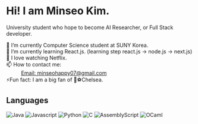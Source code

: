
<h1> Hi! I am Minseo Kim. </h1>

<p> University student who hope to become AI Researcher, or Full Stack developer.</p>
<dl>
 <dt>🔭 I’m currently Computer Science student at SUNY Korea.</dt>
  <dt>🌱 I’m currently learning React.js. (learning step react.js -> node.js -> next.js) </dt>
  <dt>🤔 I love watching Netflix.</dt>
  <dt>📫 How to contact me: </dt>
     <dd><a href = "mailto:minseohappy07@gmail.com">Email: minseohappy07@gmail.com</a></dd>
  <dt>⚡Fun fact: I am a big fan of 🔵⚽️Chelsea. </dt>
</dl>

<h2> Languages </h2>

![Java](https://img.shields.io/badge/java-%23ED8B00.svg?style=for-the-badge&logo=openjdk&logoColor=white)
![Javascript](https://img.shields.io/badge/JavaScript-ES6-yellow?logo=javascript&logoColor=white)
![Python](https://img.shields.io/badge/python-3670A0?style=for-the-badge&logo=python&logoColor=ffdd54)
![C](https://img.shields.io/badge/c-%2300599C.svg?style=for-the-badge&logo=c&logoColor=white)
![AssemblyScript](https://img.shields.io/badge/assembly%20script-%23000000.svg?style=for-the-badge&logo=assemblyscript&logoColor=white)
![OCaml](https://img.shields.io/badge/OCaml-%23E98407.svg?style=for-the-badge&logo=ocaml&logoColor=white)

